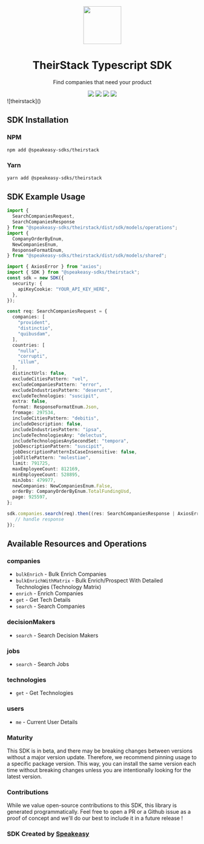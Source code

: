 <div align="center">
    <img src="https://user-images.githubusercontent.com/6267663/232495609-4762ddf8-5ed3-494d-a3ec-81d4ecd84c0b.svg" width="100">
    <h1>TheirStack Typescript SDK</h1>
   <p>Find companies that need your product</p>
   <a href="https://api.theirstack.com/"><img src="https://img.shields.io/static/v1?label=Docs&message=API Ref&color=000&style=for-the-badge" /></a>
   <a href="https://github.com/speakeasy-sdks/theirstack-ts/actions"><img src="https://img.shields.io/github/actions/workflow/status/speakeasy-sdks/theirstack-ts/speakeasy_sdk_generation.yml?style=for-the-badge" /></a>
  <a href="https://opensource.org/licenses/MIT"><img src="https://img.shields.io/badge/License-MIT-blue.svg?style=for-the-badge" /></a>
  <a href="https://github.com/speakeasy-sdks/theirstack-ts/releases"><img src="https://img.shields.io/github/v/release/speakeasy-sdks/theirstack-ts?sort=semver&style=for-the-badge" /></a>
</div>
![theirstack]()

<!-- Start SDK Installation -->
## SDK Installation

### NPM

```bash
npm add @speakeasy-sdks/theirstack
```

### Yarn

```bash
yarn add @speakeasy-sdks/theirstack
```
<!-- End SDK Installation -->

## SDK Example Usage
<!-- Start SDK Example Usage -->
```typescript
import {
  SearchCompaniesRequest,
  SearchCompaniesResponse
} from "@speakeasy-sdks/theirstack/dist/sdk/models/operations";
import {
  CompanyOrderByEnum,
  NewCompaniesEnum,
  ResponseFormatEnum,
} from "@speakeasy-sdks/theirstack/dist/sdk/models/shared";

import { AxiosError } from "axios";
import { SDK } from "@speakeasy-sdks/theirstack";
const sdk = new SDK({
  security: {
    apiKeyCookie: "YOUR_API_KEY_HERE",
  },
});

const req: SearchCompaniesRequest = {
  companies: [
    "provident",
    "distinctio",
    "quibusdam",
  ],
  countries: [
    "nulla",
    "corrupti",
    "illum",
  ],
  distinctUrls: false,
  excludeCitiesPattern: "vel",
  excludeCompaniesPattern: "error",
  excludeIndustriesPattern: "deserunt",
  excludeTechnologies: "suscipit",
  extra: false,
  format: ResponseFormatEnum.Json,
  fromage: 297534,
  includeCitiesPattern: "debitis",
  includeDescription: false,
  includeIndustriesPattern: "ipsa",
  includeTechnologiesAny: "delectus",
  includeTechnologiesAnySecondSet: "tempora",
  jobDescriptionPattern: "suscipit",
  jobDescriptionPatternIsCaseInsensitive: false,
  jobTitlePattern: "molestiae",
  limit: 791725,
  maxEmployeeCount: 812169,
  minEmployeeCount: 528895,
  minJobs: 479977,
  newCompanies: NewCompaniesEnum.False,
  orderBy: CompanyOrderByEnum.TotalFundingUsd,
  page: 925597,
};

sdk.companies.search(req).then((res: SearchCompaniesResponse | AxiosError) => {
   // handle response
});
```
<!-- End SDK Example Usage -->

<!-- Start SDK Available Operations -->
## Available Resources and Operations


### companies

* `bulkEnrich` - Bulk Enrich Companies
* `bulkEnrichWithMatrix` - Bulk Enrich/Prospect With Detailed Technologies (Technology Matrix)
* `enrich` - Enrich Companies
* `get` - Get Tech Details
* `search` - Search Companies

### decisionMakers

* `search` - Search Decision Makers

### jobs

* `search` - Search Jobs

### technologies

* `get` - Get Technologies

### users

* `me` - Current User Details
<!-- End SDK Available Operations -->

### Maturity

This SDK is in beta, and there may be breaking changes between versions without a major version update. Therefore, we recommend pinning usage
to a specific package version. This way, you can install the same version each time without breaking changes unless you are intentionally
looking for the latest version.

### Contributions

While we value open-source contributions to this SDK, this library is generated programmatically.
Feel free to open a PR or a Github issue as a proof of concept and we'll do our best to include it in a future release !

### SDK Created by [Speakeasy](https://docs.speakeasyapi.dev/docs/using-speakeasy/client-sdks)

